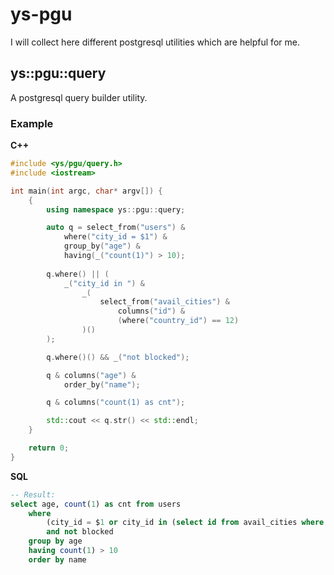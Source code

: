 ys-pgu
======

I will collect here different postgresql utilities which are helpful for me.

ys::pgu::query
--------------

A postgresql query builder utility.

### Example

**C++**

```cpp
#include <ys/pgu/query.h>
#include <iostream>

int main(int argc, char* argv[]) {
	{
		using namespace ys::pgu::query;

		auto q = select_from("users") &
			where("city_id = $1") &
			group_by("age") &
			having(_("count(1)") > 10);
		
		q.where() || (
			_("city_id in ") &
				_(
					select_from("avail_cities") &
						columns("id") &
						(where("country_id") == 12)
				)()
		);

		q.where()() && _("not blocked");

		q & columns("age") &
			order_by("name");

		q & columns("count(1) as cnt");

		std::cout << q.str() << std::endl;
	}

	return 0;
}
```
**SQL**
```sql
-- Result:
select age, count(1) as cnt from users
	where
		(city_id = $1 or city_id in (select id from avail_cities where country_id = 12))
		and not blocked
	group by age
	having count(1) > 10
	order by name
```
